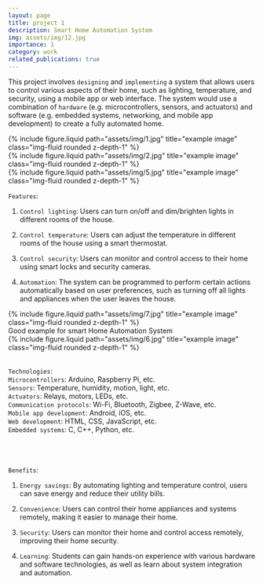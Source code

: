 ```yaml
---
layout: page
title: project 1
description: Smart Home Automation System
img: assets/img/12.jpg
importance: 1
category: work
related_publications: true
---
```


This project involves `designing` and `implementing` a system that allows users to control various aspects of their home, such as lighting, temperature, and security, using a mobile app or web interface. 
The system would use a combination of `hardware` (e.g. microcontrollers, sensors, and actuators) and software (e.g. embedded systems, networking, and mobile app development) to create a fully automated home.



<div class="row">
    <div class="col-sm mt-3 mt-md-0">
        {% include figure.liquid path="assets/img/1.jpg" title="example image" class="img-fluid rounded z-depth-1" %}
    </div>
    <div class="col-sm mt-3 mt-md-0">
        {% include figure.liquid path="assets/img/2.jpg" title="example image" class="img-fluid rounded z-depth-1" %}
    </div>
    <div class="col-sm mt-3 mt-md-0">
        {% include figure.liquid path="assets/img/5.jpg" title="example image" class="img-fluid rounded z-depth-1" %}
    </div>
</div>


`Features`:

1. `Control lighting`: Users can turn on/off and dim/brighten lights in different rooms of the house.

2. `Control temperature`: Users can adjust the temperature in different rooms of the house using a smart thermostat.

3. `Control security`: Users can monitor and control access to their home using smart locks and security cameras.

4. `Automation`: The system can be programmed to perform certain actions automatically based on user preferences, such as turning off all lights and appliances when the user leaves the house.

</div>

<div class="row">
    <div class="col-sm mt-3 mt-md-0">
        {% include figure.liquid path="assets/img/7.jpg" title="example image" class="img-fluid rounded z-depth-1" %}
    </div>
</div>
<div class="caption">
    Good example for smart Home Automation System
</div>

<div class="row justify-content-sm-center">
    <div class="col-sm-8 mt-3 mt-md-0">
        {% include figure.liquid path="assets/img/6.jpg" title="example image" class="img-fluid rounded z-depth-1" %}
    </div>
</div>

<br />


`Technologies`:<br />
`Microcontrollers`: Arduino, Raspberry Pi, etc.<br />
`Sensors`: Temperature, humidity, motion, light, etc.<br />
`Actuators`: Relays, motors, LEDs, etc.<br />
`Communication protocols`: Wi-Fi, Bluetooth, Zigbee, Z-Wave, etc.<br />
`Mobile app development`: Android, iOS, etc.<br />
`Web development`: HTML, CSS, JavaScript, etc.<br />
`Embedded systems`: C, C++, Python, etc.<br />
<br />
<br />
<br />


`Benefits`:

1. `Energy savings`: By automating lighting and temperature control, users can save energy and reduce their utility bills.

2. `Convenience`: Users can control their home appliances and systems remotely, making it easier to manage their home.

3. `Security`: Users can monitor their home and control access remotely, improving their home security.

4. `Learning`: Students can gain hands-on experience with various hardware and software technologies, as well as learn about system integration and automation.
